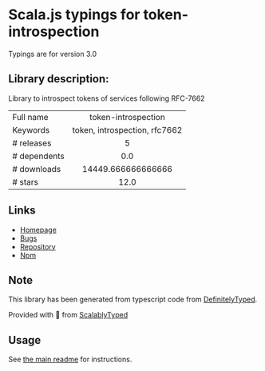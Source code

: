 
# Scala.js typings for token-introspection

Typings are for version 3.0

## Library description:
Library to introspect tokens of services following RFC-7662

|                    |                 |
| ------------------ | :-------------: |
| Full name          | token-introspection |
| Keywords           | token, introspection, rfc7662 |
| # releases         | 5 |
| # dependents       | 0.0 |
| # downloads        | 14449.666666666666 |
| # stars            | 12.0 |

## Links
- [Homepage](https://github.com/schibsted/node-token-introspection#readme)
- [Bugs](https://github.com/schibsted/node-token-introspection/issues)
- [Repository](https://github.com/schibsted/node-token-introspection)
- [Npm](https://www.npmjs.com/package/token-introspection)
    


## Note
This library has been generated from typescript code from [DefinitelyTyped](https://definitelytyped.org).

Provided with :purple_heart: from [ScalablyTyped](https://github.com/oyvindberg/ScalablyTyped)

## Usage
See [the main readme](../../readme.md) for instructions.


